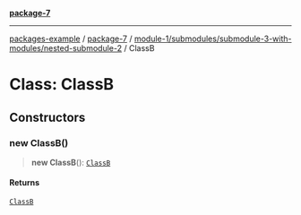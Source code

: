 [**package-7**](../../../../../README.md)

***

[packages-example](../../../../../../README.md) / [package-7](../../../../../README.md) / [module-1/submodules/submodule-3-with-modules/nested-submodule-2](../README.md) / ClassB

# Class: ClassB

## Constructors

### new ClassB()

> **new ClassB**(): [`ClassB`](ClassB.md)

#### Returns

[`ClassB`](ClassB.md)
